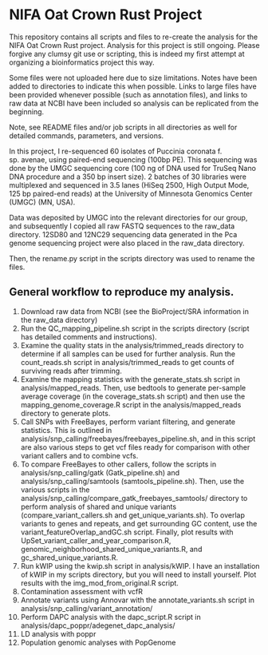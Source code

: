 # NIFA Oat Crown Rust Project
This repository contains all scripts and files to re-create the analysis for the NIFA Oat Crown Rust project. Analysis for this project is still ongoing. Please forgive any clumsy git use or scripting, this is indeed my first attempt at organizing a bioinformatics project this way.

Some files were not uploaded here due to size limitations. Notes have been added to directories to indicate this when possible. Links to large files have been provided whenever possible (such as annotation files), and links to raw data at NCBI have been included so analysis can be replicated from the beginning.

Note, see README files and/or job scripts in all directories as well for detailed commands, parameters, and versions.

In this project, I re-sequenced 60 isolates of Puccinia coronata f. sp. avenae, using paired-end sequencing (100bp PE). This sequencing was done by the UMGC sequencing core (100 ng of DNA used for TruSeq Nano DNA procedure and a 350 bp insert size). 2 batches of 30 libraries were multiplexed and sequenced in 3.5 lanes (HiSeq 2500, High Output Mode, 125 bp paired-end reads) at the University of Minnesota Genomics Center (UMGC) (MN, USA).

Data was deposited by UMGC into the relevant directories for our group, and subsequently I copied all raw FASTQ sequences to the raw_data directory. 12SD80 and 12NC29 sequencing data generated in the Pca genome sequencing project were also placed in the raw_data directory.

Then, the rename.py script in the scripts directory was used to rename the files.

## General workflow to reproduce my analysis.
1. Download raw data from NCBI (see the BioProject/SRA information in the raw_data directory)
1. Run the QC_mapping_pipeline.sh script in the scripts directory (script has detailed comments and instructions). 
2. Examine the quality stats in the analysis/trimmed_reads directory to determine if all samples can be used for further analysis. Run the count_reads.sh script in analysis/trimmed_reads to get counts of surviving reads after trimming.
3. Examine the mapping statistics with the generate_stats.sh script in analysis/mapped_reads. Then, use bedtools to generate per-sample average coverage (in the coverage_stats.sh script) and then use the mapping_genome_coverage.R script in the analysis/mapped_reads directory to generate plots.
4. Call SNPs with FreeBayes, perform variant filtering, and generate statistics. This is outlined in analysis/snp_calling/freebayes/freebayes_pipeline.sh, and in this script are also various steps to get vcf files ready for comparison with other variant callers and to combine vcfs.
5. To compare FreeBayes to other callers, follow the scripts in analysis/snp_calling/gatk (Gatk_pipeline.sh) and analysis/snp_calling/samtools (samtools_pipeline.sh). Then, use the various scripts in the analysis/snp_calling/compare_gatk_freebayes_samtools/ directory to perform analysis of shared and unique variants (compare_variant_callers.sh and get_unique_variants.sh). To overlap variants to genes and repeats, and get surrounding GC content, use the variant_featureOverlap_andGC.sh script. Finally, plot results with UpSet_variant_caller_and_year_comparison.R, genomic_neighborhood_shared_unique_variants.R, and gc_shared_unique_variants.R.
6. Run kWIP using the kwip.sh script in analysis/kWIP. I have an installation of kWIP in my scripts directory, but you will need to install yourself. Plot results with the img_mod_from_original.R script.
7. Contamination assessment with vcfR
8. Annotate variants using Annovar with the annotate_variants.sh script in analysis/snp_calling/variant_annotation/
9. Perform DAPC analysis with the dapc_script.R script in analysis/dapc_poppr/adegenet_dapc_analysis/
10. LD analysis with poppr
11. Population genomic analyses with PopGenome
